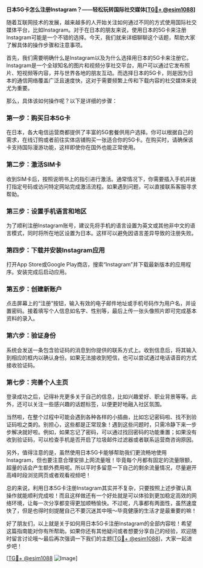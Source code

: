 **日本5G卡怎么注册Instagram？——轻松玩转国际社交媒体[[TG💪+ @esim1088](https://t.me/s/esim1088)]**

随着互联网技术的发展，越来越多的人开始关注如何通过不同的方式使用国际社交媒体平台，比如Instagram。对于在日本的朋友来说，使用日本的5G卡来注册Instagram可能是一个不错的选择。今天，我们就来详细聊聊这个话题，帮助大家了解具体的操作步骤和注意事项。

首先，我们需要明确什么是Instagram以及为什么选择用日本的5G卡来注册它。Instagram是一个全球知名的图片和视频分享社交平台，用户可以通过它发布照片、短视频等内容，并与世界各地的朋友互动。而选择日本的5G卡，则是因为日本的通信网络覆盖广泛且速度快，这对于需要频繁上传和下载内容的社交媒体来说尤为重要。

那么，具体该如何操作呢？以下是详细的步骤：

### 第一步：购买日本5G卡

在日本，各大电信运营商都提供了丰富的5G套餐供用户选择。你可以根据自己的需求，在线订购或者前往实体店铺购买一张适合你的5G卡。在购买时，请确保该卡支持国际漫游功能，这样即使你在国外也能正常使用。

### 第二步：激活SIM卡

收到SIM卡后，按照说明书上的指引进行激活。通常情况下，你需要插入手机并拨打指定号码或访问特定网站完成激活流程。如果遇到问题，可以直接联系客服寻求帮助。

### 第三步：设置手机语言和地区

为了顺利注册Instagram账号，建议先将手机的语言设置为英文或其他非中文的语言模式，同时将所在地区设置为日本。这样可以避免因语言差异导致的注册失败。

### 第四步：下载并安装Instagram应用

打开App Store或Google Play商店，搜索“Instagram”并下载最新版本的应用程序。安装完成后启动应用。

### 第五步：创建新账户

点击屏幕上的“注册”按钮，输入有效的电子邮件地址或手机号码作为用户名，并设置密码。接着填写个人信息如名字、性别等，最后上传一张头像照片即可完成基本资料的录入。

### 第六步：验证身份

系统会发送一条包含验证码的消息到你提供的联系方式上。收到信息后，将其输入到相应的框内以确认身份。如果无法接收到短信，也可以尝试通过电话语音的方式接收验证码。

### 第七步：完善个人主页

登录成功之后，记得补充更多关于自己的信息，比如兴趣爱好、职业背景等等。此外，还可以关注一些感兴趣的话题标签，以便更好地融入社区氛围。

当然啦，在整个过程中可能会遇到各种各样的小插曲，比如忘记密码啦、找不到验证码啦之类的。别担心，这些都是正常现象！遇到这些问题时，只需冷静下来一步步解决就好啦。例如，如果忘记了密码，可以通过找回密码的功能重置；如果没有收到验证码，可以检查手机是否开启了垃圾邮件过滤器或者联系运营商咨询原因。

另外，值得注意的是，虽然使用日本5G卡能够帮助我们更流畅地使用Instagram，但也要注意合理安排上网流量哦！毕竟每个月都有固定的流量限额，超量的话会产生额外费用呢。所以平时多留意一下自己的剩余流量情况，尽量避开高峰时段浏览网页或者观看视频吧！

总的来说，利用日本5G卡注册Instagram其实并不复杂，只要按照上述步骤认真操作就能顺利完成啦！而且这样做还有一个好处就是可以体验到更加稳定高效的网络环境，让每一次分享都变得更加顺畅愉快。不过呢，凡事都有两面性，虽然速度快了，但是也得时刻提醒自己不要沉迷其中哦～毕竟健康的生活才是最重要的嘛！

好了朋友们，以上就是关于如何用日本5G卡注册Instagram的全部内容啦！希望这篇指南能对你有所帮助。如果你还有其他疑问或者想要分享自己的经验，欢迎随时留言讨论哦～最后再次强调一下我们的主题[[TG💪+ @esim1088](https://t.me/s/esim1088)]，大家一起进步吧！

[[TG💪+ @esim1088](https://t.me/s/esim1088) ![Image](https://i.postimg.cc/4NQfJmqS/Snipaste-2025-05-13-00-14-12.png)]